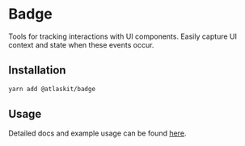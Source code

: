 # Badge

Tools for tracking interactions with UI components. Easily capture UI context and state when these events occur.

## Installation

```sh
yarn add @atlaskit/badge
```

## Usage

Detailed docs and example usage can be found [here](https://atlaskit.atlassian.com/packages/core/badge).
